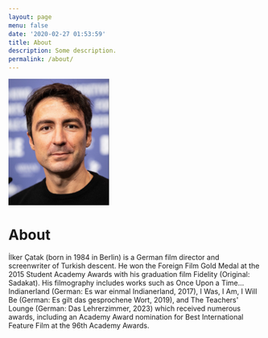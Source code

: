 ```yaml
---
layout: page
menu: false
date: '2020-02-27 01:53:59'
title: About
description: Some description.
permalink: /about/
---
```


<img class="img-rounded" src="/assets/img/uploads/profile.png" alt="Thomas A. Anderson" width="200">

# About

İlker Çatak (born in 1984 in Berlin) is a German film director and screenwriter of Turkish descent. He won the Foreign Film Gold Medal at the 2015 Student Academy Awards with his graduation film Fidelity (Original: Sadakat). His filmography includes works such as Once Upon a Time... Indianerland (German: Es war einmal Indianerland, 2017), I Was, I Am, I Will Be (German: Es gilt das gesprochene Wort, 2019), and The Teachers' Lounge (German: Das Lehrerzimmer, 2023) which received numerous awards, including an Academy Award nomination for Best International Feature Film at the 96th Academy Awards.